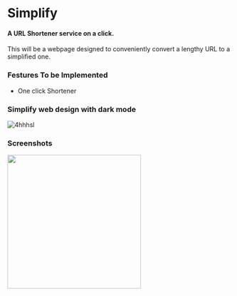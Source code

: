 # Simplify

#### A URL Shortener service on a click.

This will be a webpage designed to conveniently convert a lengthy URL to a simplified one.

### Festures To be Implemented
- One click Shortener
 ### Simplify web design with dark mode
 ![4hhhsl](https://user-images.githubusercontent.com/60606998/95168490-047f2c00-07cf-11eb-9c13-e01cc53cc68c.gif)
 
 
 
 
 
 
 
 
 
 
 
 
 
 ### Screenshots

 <a> <img src="https://github.com/vaishali8799/Simplify/blob/frontend-simplify/img/2020-10-03%20(8).png" height="300"></a>


